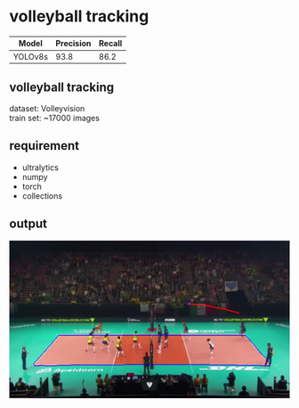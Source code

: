 # volleyball tracking
| Model | Precision | Recall |
| ----------- | ----------- | -
| YOLOv8s | 93.8 | 86.2

## volleyball tracking
dataset: Volleyvision  
train set: ~17000 images

## requirement
- ultralytics
- numpy
- torch
- collections

## output
![volleyball tracking](image.jpg)
